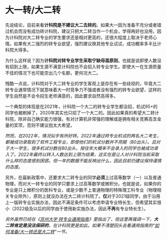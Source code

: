 # 大一转/大二转

先说结论，目前来看**计科院是不建议大二去转的**。如果大一因为准备不充分或者错过机会而没有成功转计科院，建议只把大二转当作一个机会，学得再好也没用，因为计科院对大二转专业的学生要求还是相对更高的，还很大程度上取决于老师心情。如果有大二强烈的转专业欲望，强烈建议换其他专业试试，成功概率多半比计科院大得多。

为什么这样说？因为**计科院对转专业学生采取宁缺毋滥原则**。也就是说即使人数没有招到上限，如果生源不满意计科院也不会招入转专业学生。即使大一在生源质量不佳的情况下也可能空出几个名额，更何况大二。

残酷一点说，计科院对于大二转专业的学生客观上是存在有一些歧视的，毕竟大二转专业通常情况下就意味着大一时竞争力不强或者没有强烈的转专业欲望，这样的学生自然是不会令招生老师满意的，因此要求自然高得多。

一个典型的体现是在2021年，计科院一个大二的转专业学生都没招，机试95+的同学也被刷掉了，2020年其实也只招了一个大二的。因此如果真的希望大二转计科院，除非自己确实能力很强，有对计算机非常强的理解或是拥有相关竞赛高含金量的奖项，否则不建议抱太大希望。

*然而，在2022年，情况似乎有所好转。2022年通过转专业机试的两名大二考生，都被成功录取到了软件工程专业，即使他们的机试分数并不亮眼（80出头）。且对于大一学生，很多机试分数在80出头，按往年大概率不会录入的同学也被成功录入了。2022年最终以转入人数达到上限为结果，这实在是让人对计科院当前采取什么样的态度感到困惑。但一年的数据不能反映出什么，因此目前仍建议保持谨慎的态度。*

另外，在最新政策中，还要求大二转专业的同学**必须**上过高等数学（一）以及普通物理，而对大一转专业的同学只要求上过高等数学或微积分。也就是说，如果你的专业是只上微积分的医科专业，或是少数不上普通物理的特殊理工科专业（物理相关专业除外），原则上就没办法在大二转计科院了。**仅**对于2021级同学，由于沿用上一版转专业实施办法，因此不满足条件可以考虑申请专业特长生，但希望其实很小（2022级及以后的同学由于使用新实施办法，因此**不再**有专业特长生）。

_另外虽然已经在《[苏州大学 转专业通用指南](https://gaoge011022.gitbook.io/suda-major-change-guide-universal/)》里指出了，但这里再强调一下，**大二转肯定是没法保研的**，在计科院更是如此。如果不清楚回头去看通用指南的“[如何准备/大一转还是大二转](https://gaoge011022.gitbook.io/suda-major-change-guide-universal/zheng-wen/ru-he-zhun-bei/da-yi-zhuan-huan-shi-da-er-zhuan)”一节。_
